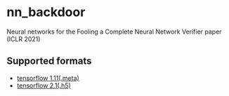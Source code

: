 # nn_backdoor
Neural networks for the Fooling a Complete Neural Network Verifier paper (ICLR 2021)

## Supported formats
 * [tensorflow 1.11(.meta)](https://github.com/szegedai/nn_backdoor/tree/master/tf1_11)
 * [tensorflow 2.1(.h5)](https://github.com/szegedai/nn_backdoor/tree/master/tf2_1)

